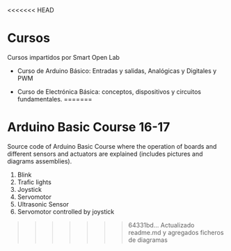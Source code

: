 <<<<<<< HEAD
# Cursos
Cursos impartidos por Smart Open Lab
  
  - Curso de Arduino Básico: Entradas y salidas, Analógicas y Digitales y PWM
  
  - Curso de Electrónica Básica: conceptos, dispositivos y circuitos fundamentales.
=======
# Arduino Basic Course 16-17

Source code of Arduino Basic Course where the operation of boards and different sensors and actuators are explained (includes pictures and diagrams assemblies).
1. Blink
2. Trafic lights
3. Joystick
4. Servomotor
5. Ultrasonic Sensor
6. Servomotor controlled by joystick
>>>>>>> 64331bd... Actualizado readme.md y agregados ficheros de diagramas
